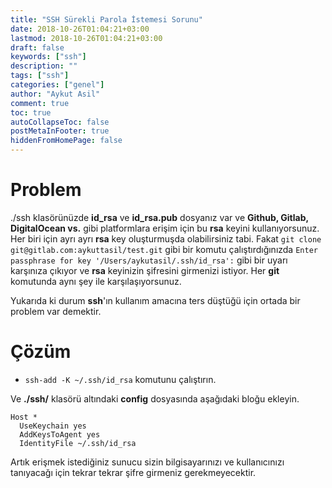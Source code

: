 ```yaml
---
title: "SSH Sürekli Parola İstemesi Sorunu"
date: 2018-10-26T01:04:21+03:00
lastmod: 2018-10-26T01:04:21+03:00
draft: false
keywords: ["ssh"]
description: ""
tags: ["ssh"]
categories: ["genel"]
author: "Aykut Asil"
comment: true
toc: true
autoCollapseToc: false
postMetaInFooter: true
hiddenFromHomePage: false
---
```


# Problem

./ssh klasörünüzde **id_rsa** ve **id_rsa.pub** dosyanız var ve **Github, Gitlab, DigitalOcean vs.** gibi platformlara erişim için bu **rsa** keyini kullanıyorsunuz. Her biri için ayrı ayrı **rsa** key oluşturmuşda olabilirsiniz tabi. Fakat `git clone git@gitlab.com:aykuttasil/test.git` gibi bir komutu çalıştırdığınızda `Enter passphrase for key '/Users/aykutasil/.ssh/id_rsa':` gibi bir uyarı karşınıza çıkıyor ve **rsa** keyinizin şifresini girmenizi istiyor. Her **git** komutunda aynı şey ile karşılaşıyorsunuz.

Yukarıda ki durum **ssh**'ın kullanım amacına ters düştüğü için ortada bir problem var demektir. 

# Çözüm

- `ssh-add -K ~/.ssh/id_rsa` komutunu çalıştırın.

Ve **./ssh/** klasörü altındaki **config** dosyasında aşağıdaki bloğu ekleyin.

```text
Host *
  UseKeychain yes
  AddKeysToAgent yes
  IdentityFile ~/.ssh/id_rsa
```  

Artık erişmek istediğiniz sunucu sizin bilgisayarınızı ve kullanıcınızı tanıyacağı için tekrar tekrar şifre girmeniz gerekmeyecektir.